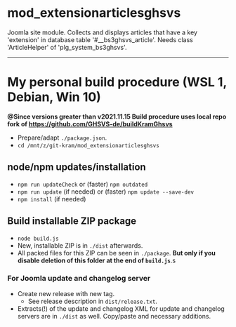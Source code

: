 # mod_extensionarticlesghsvs
Joomla site module. Collects and displays articles that have a key 'extension' in database table '#__bs3ghsvs_article'. Needs class 'ArticleHelper' of 'plg_system_bs3ghsvs'.

-----------------------------------------------------

# My personal build procedure (WSL 1, Debian, Win 10)

**@Since versions greater than v2021.11.15 Build procedure uses local repo fork of https://github.com/GHSVS-de/buildKramGhsvs**

- Prepare/adapt `./package.json`.
- `cd /mnt/z/git-kram/mod_extensionarticlesghsvs`

## node/npm updates/installation
- `npm run updateCheck` or (faster) `npm outdated`
- `npm run update` (if needed) or (faster) `npm update --save-dev`
- `npm install` (if needed)

## Build installable ZIP package
- `node build.js`
- New, installable ZIP is in `./dist` afterwards.
- All packed files for this ZIP can be seen in `./package`. **But only if you disable deletion of this folder at the end of `build.js`**.s

### For Joomla update and changelog server
- Create new release with new tag.
  - See release description in `dist/release.txt`.
- Extracts(!) of the update and changelog XML for update and changelog servers are in `./dist` as well. Copy/paste and necessary additions.
